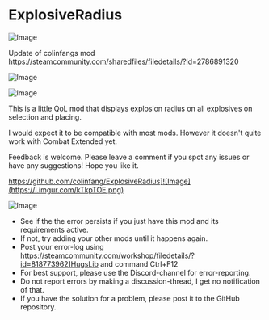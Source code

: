 # ExplosiveRadius

![Image](https://i.imgur.com/buuPQel.png)

Update of colinfangs mod https://steamcommunity.com/sharedfiles/filedetails/?id=2786891320

![Image](https://i.imgur.com/pufA0kM.png)

	
![Image](https://i.imgur.com/Z4GOv8H.png)

This is a little QoL mod that displays explosion radius on all explosives on selection and placing.

I would expect it to be compatible with most mods. However it doesn't quite work with Combat Extended yet.

Feedback is welcome. Please leave a comment if you spot any issues or have any suggestions! Hope you like it.

https://github.com/colinfang/ExplosiveRadius]![Image](https://i.imgur.com/kTkpTOE.png)


![Image](https://i.imgur.com/PwoNOj4.png)



-  See if the the error persists if you just have this mod and its requirements active.
-  If not, try adding your other mods until it happens again.
-  Post your error-log using https://steamcommunity.com/workshop/filedetails/?id=818773962]HugsLib and command Ctrl+F12
-  For best support, please use the Discord-channel for error-reporting.
-  Do not report errors by making a discussion-thread, I get no notification of that.
-  If you have the solution for a problem, please post it to the GitHub repository.


